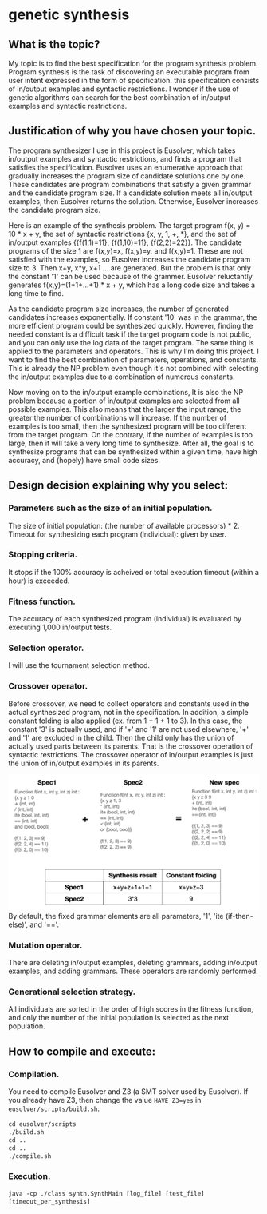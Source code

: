 # genetic synthesis

## What is the topic?
My topic is to find the best specification for the program synthesis problem. Program synthesis is the task of discovering an executable program from user intent expressed in the form of specification. this specification consists of in/output examples and syntactic restrictions. I wonder if the use of genetic algorithms can search for the best combination of in/output examples and syntactic restrictions.

## Justification of why you have chosen your topic.
The program synthesizer I use in this project is Eusolver, which takes in/output examples and syntactic restrictions, and finds a program that satisfies the specification. Eusolver uses an enumerative approach that gradually increases the program size of candidate solutions one by one. These candidates are program combinations that satisfy a given grammar and the candidate program size. If a candidate solution meets all in/output examples, then Eusolver returns the solution. Otherwise, Eusolver increases the candidate program size.  

Here is an example of the synthesis problem. The target program f(x, y) = 10 \* x + y, the set of syntactic restrictions {x, y, 1, +, \*}, and the set of in/output examples {{f(1,1)=11}, {f(1,10)=11}, {f(2,2)=22}}. The candidate programs of the size 1 are f(x,y)=x, f(x,y)=y, and f(x,y)=1. These are not satisfied with the examples, so Eusolver increases the candidate program size to 3. Then x+y, x\*y, x+1 ... are generated. But the problem is that only the constant '1' can be used because of the grammer. Eusolver reluctantly generates f(x,y)=(1+1+...+1) \* x + y, which has a long code size and takes a long time to find.  

As the candidate program size increases, the number of generated candidates increases exponentially. If constant '10' was in the grammar, the more efficient program could be synthesized quickly. However, finding the needed constant is a difficult task if the target program code is not public, and you can only use the log data of the target program. The same thing is applied to the parameters and operators. This is why I'm doing this project. I want to find the best combination of parameters, operations, and constants. This is already the NP problem even though it's not combined with selecting the in/output examples due to a combination of numerous constants.  

Now moving on to the in/output example combinations, It is also the NP problem because a portion of in/output examples are selected from all possible examples. This also means that the larger the input range, the greater the number of combinations will increase. If the number of examples is too small, then the synthesized program will be too different from the target program. On the contrary, if the number of examples is too large, then it will take a very long time to synthesize. After all, the goal is to synthesize programs that can be synthesized within a given time, have high accuracy, and (hopely) have small code sizes.  

## Design decision explaining why you select:
### Parameters such as the size of an initial population.
The size of initial population: (the number of available processors) * 2.  
Timeout for synthesizing each program (individual): given by user.

### Stopping criteria.
It stops if the 100% accuracy is acheived or total execution timeout (within a hour) is exceeded.

### Fitness function.
The accuracy of each synthesized program (individual) is evaluated by executing 1,000 in/output tests.

### Selection operator.
I will use the tournament selection method.

### Crossover operator.
Before crossover, we need to collect operators and constants used in the actual synthesized program, not in the specification. In addition, a simple constant folding is also applied (ex. from 1 + 1 + 1 to 3). In this case, the constant '3' is actually used, and if '+' and '1' are not used elsewhere, '+' and '1' are excluded in the child. Then the child only has the union of actually used parts between its parents. That is the crossover operation of syntactic restrictions. The crossover operator of in/output examples is just the union of in/output examples in its parents.

![alt text](figure1.png "figure1")
By default, the fixed grammar elements are all parameters, '1', 'ite (if-then-else)', and '=='.

### Mutation operator.
There are deleting in/output examples, deleting grammars, adding in/output examples, and adding grammars. These operators are randomly performed.

### Generational selection strategy.
All individuals are sorted in the order of high scores in the fitness function, and only the number of the initial population is selected as the next population.

## How to compile and execute:
### Compilation.
You need to compile Eusolver and Z3 (a SMT solver used by Eusolver). If you already have Z3, then change the value `HAVE_Z3=yes` in `eusolver/scripts/build.sh`.
```
cd eusolver/scripts
./build.sh
cd ..
cd ..
./compile.sh
```
### Execution.
```
java -cp ./class synth.SynthMain [log_file] [test_file] [timeout_per_synthesis]
```
